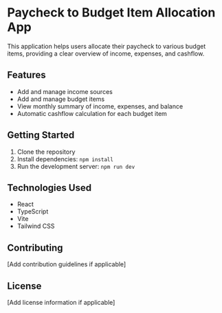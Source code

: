 # Paycheck to Budget Item Allocation App

This application helps users allocate their paycheck to various budget items, providing a clear overview of income, expenses, and cashflow.

## Features

- Add and manage income sources
- Add and manage budget items
- View monthly summary of income, expenses, and balance
- Automatic cashflow calculation for each budget item

## Getting Started

1. Clone the repository
2. Install dependencies: `npm install`
3. Run the development server: `npm run dev`

## Technologies Used

- React
- TypeScript
- Vite
- Tailwind CSS

## Contributing

[Add contribution guidelines if applicable]

## License

[Add license information if applicable]
